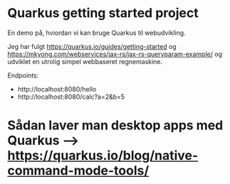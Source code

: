 # Quarkus getting started project

En demo på, hviordan vi kan bruge Quarkus til webudvikling. 

Jeg har fulgt https://quarkus.io/guides/getting-started og https://mkyong.com/webservices/jax-rs/jax-rs-queryparam-example/ og udviklet en utrolig simpel webbaseret regnemaskine. 

Endpoints: 

- http://localhost:8080/hello
- http://localhost:8080/calc?a=2&b=5

# Sådan laver man desktop apps med Quarkus --> https://quarkus.io/blog/native-command-mode-tools/

